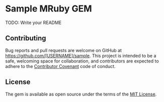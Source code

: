 # Sample MRuby GEM

TODO: Write your README

## Contributing

Bug reports and pull requests are welcome on GitHub at https://github.com/[USERNAME]/sample. This project is intended to be a safe, welcoming space for collaboration, and contributors are expected to adhere to the [Contributor Covenant](http://contributor-covenant.org) code of conduct.


## License

The gem is available as open source under the terms of the [MIT License](http://opensource.org/licenses/MIT).
